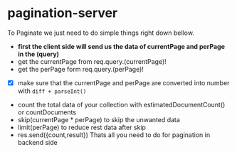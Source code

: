 # pagination-server
To Paginate we just need to do simple things right down bellow.
+ **first the client side will send us the data of currentPage and perPage in the (query)**
+ get the currentPage from req.query.(currentPage)!
+ get the perPage form req.query.(perPage)!
- [x] make sure that the currentPage and perPage are converted into number with ``` diff + parseInt() ```
+ count the total data of your collection with estimatedDocumentCount() or countDocuments
+ skip(currentPage * perPage) to skip the unwanted data
+ limit(perPage) to reduce rest data after skip
+ res.send({count,result})
Thats all you need to do for pagination in backend side
